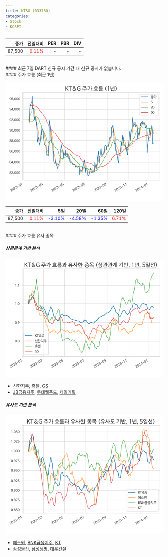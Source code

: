 ```yaml
---
title: KT&G (033780)
categories:
- Stock
- KOSPI
---
```


|**종가**|**전일대비**|**PER**|**PBR**|**DIV**|
|---:|-------:|--:|--:|--:|
|87,500|<span style="color: red">0.11%</span>|-|-|-|

<!-- more -->

<br>
#### 최근 7일 DART 신규 공시
기간 내 신규 공시가 없습니다.

<br>
#### 주가 흐름 (최근 1년)

![033780](/assets/images/stock/033780.png)

|**종가**|**전일대비**|**5일**|**20일**|**60일**|**120일**|
|---:|-------:|--:|---:|---:|----:|
|87,500|<span style="color: red">0.11%</span>|<span style="color: blue">-3.10%</span>|<span style="color: blue">-4.58%</span>|<span style="color: blue">-1.35%</span>|<span style="color: red">6.71%</span>|

<br>
#### 주가 흐름 유사 종목

##### 상관관계 기반 분석

![033780](/assets/images/stock/033780_corr.png)
- [신한지주](/055550/), [휴젤](/145020/), [GS](/078930/)
- [JB금융지주](/175330/), [롯데웰푸드](/280360/), [제일기획](/030000/)

##### 유사도 기반 분석

![033780](/assets/images/stock/033780_sim.png)
- [에스원](/012750/), [BNK금융지주](/138930/), [KT](/030200/)
- [삼성물산](/028260/), [삼성생명](/032830/), [대우건설](/047040/)
